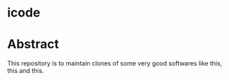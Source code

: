 # icode

# Abstract
This repository is to maintain clones of some very good softwares like this, this and this.
